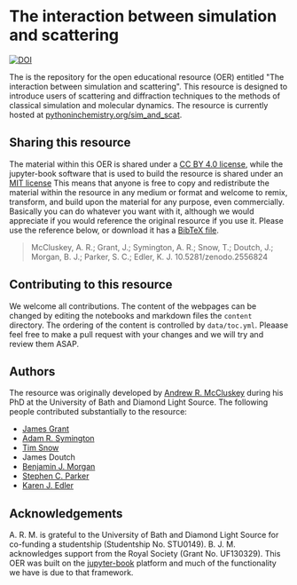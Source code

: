 # The interaction between simulation and scattering

[![DOI](https://zenodo.org/badge/166191412.svg)](https://zenodo.org/badge/latestdoi/166191412)

The is the repository for the open educational resource (OER) entitled "The interaction between simulation and scattering".
This resource is designed to introduce users of scattering and diffraction techniques to the methods of classical simulation and molecular dynamics.
The resource is currently hosted at [pythoninchemistry.org/sim_and_scat](https://pythoninchemistry.org/sim_and_scat).

## Sharing this resource

The material within this OER is shared under a [CC BY 4.0 license](./content/LICENSE.md), while the jupyter-book software that is used to build the resource is shared under an [MIT license](./LICENSE.md)
This means that anyone is free to copy and redistribute the material within the resource in any medium or format and welcome to remix, transform, and build upon the material for any purpose, even commercially.
Basically you can do whatever you want with it, although we would appreciate if you would reference the original resource if you use it.
Please use the reference below, or download it has a [BibTeX file](./sim_and_scat.bib).
> McCluskey, A. R.; Grant, J.; Symington, A. R.; Snow, T.; Doutch, J.; Morgan, B. J.; Parker, S. C.; Edler, K. J. 10.5281/zenodo.2556824

## Contributing to this resource

We welcome all contributions.
The content of the webpages can be changed by editing the notebooks and markdown files the `content` directory.
The ordering of the content is controlled by `data/toc.yml`.
Pleaase feel free to make a pull request with your changes and we will try and review them ASAP.

## Authors

The resource was originally developed by [Andrew R. McCluskey](https://orcid.org/0000-0003-3381-5911) during his PhD at the University of Bath and Diamond Light Source.
The following people contributed substantially to the resource:
- [James Grant](https://orcid.org/0000-0003-1362-2055)
- [Adam R. Symington](https://orcid.org/0000-0001-6059-497X)
- [Tim Snow](https://orcid.org/0000-0001-7146-6885)
- James Doutch
- [Benjamin J. Morgan](https://orcid.org/0000-0002-3056-8233)
- [Stephen C. Parker](https://orcid.org/0000-0003-3804-0975)
- [Karen J. Edler](https://orcid.org/0000-0001-5822-0127)

## Acknowledgements

A. R. M. is grateful to the University of Bath and Diamond Light Source for co-funding a studentship (Studentship No. STU0149).
B. J. M. acknowledges support from the Royal Society (Grant No. UF130329).
This OER was built on the [jupyter-book](https://github.com/jupyter/jupyter-book) platform and much of the functionality we have is due to that framework.

